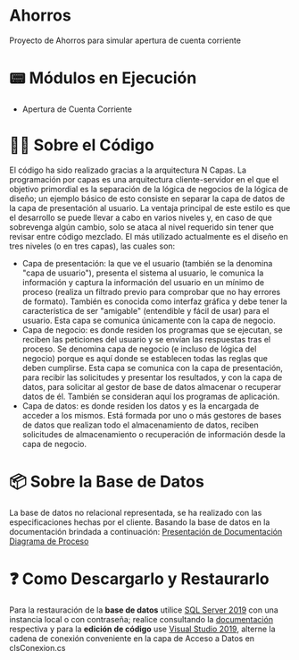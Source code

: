 # Ahorros
 Proyecto de Ahorros para simular apertura de cuenta corriente

# 📟 Módulos en Ejecución
+ Apertura de Cuenta Corriente

# 👨‍💻 Sobre el Código
El código ha sido realizado gracias a la arquitectura N Capas. La programación por capas es una arquitectura cliente-servidor en el que el objetivo primordial es la separación de la lógica de negocios de la lógica de diseño; un ejemplo básico de esto consiste en separar la capa de datos de la capa de presentación al usuario.
La ventaja principal de este estilo es que el desarrollo se puede llevar a cabo en varios niveles y, en caso de que sobrevenga algún cambio, solo se ataca al nivel requerido sin tener que revisar entre código mezclado.
El más utilizado actualmente es el diseño en tres niveles (o en tres capas), las cuales son:

+ Capa de presentación: la que ve el usuario (también se la denomina "capa de usuario"), presenta el sistema al usuario, le comunica la información y captura la información del usuario en un mínimo de proceso (realiza un filtrado previo para comprobar que no hay errores de formato). También es conocida como interfaz gráfica y debe tener la característica de ser "amigable" (entendible y fácil de usar) para el usuario. Esta capa se comunica únicamente con la capa de negocio.
+ Capa de negocio: es donde residen los programas que se ejecutan, se reciben las peticiones del usuario y se envían las respuestas tras el proceso. Se denomina capa de negocio (e incluso de lógica del negocio) porque es aquí donde se establecen todas las reglas que deben cumplirse. Esta capa se comunica con la capa de presentación, para recibir las solicitudes y presentar los resultados, y con la capa de datos, para solicitar al gestor de base de datos almacenar o recuperar datos de él. También se consideran aquí los programas de aplicación.
+ Capa de datos: es donde residen los datos y es la encargada de acceder a los mismos. Está formada por uno o más gestores de bases de datos que realizan todo el almacenamiento de datos, reciben solicitudes de almacenamiento o recuperación de información desde la capa de negocio.

# 📦 Sobre la Base de Datos
La base de datos no relacional representada, se ha realizado con las especificaciones hechas por el cliente. Basando la base de datos en la documentación brindada a continuación:
[Presentación de Documentación](https://docs.google.com/document/d/19RG5ffvn-2cmFvbtJA3KHfLeMbAIbSdRF2JjjVY1vV4/edit?usp=sharing) [Diagrama de Proceso](https://app.lucidchart.com/invitations/accept/4c508bc4-e8e6-4913-b77d-8c318403f692)

# ❓ Como Descargarlo y Restaurarlo
Para la restauración de la **base de datos** utilice [SQL Server 2019](https://www.microsoft.com/es-es/sql-server/sql-server-2019) con una instancia local o con contraseña; realice consultando la [documentación](https://docs.microsoft.com/es-es/sql/relational-databases/backup-restore/restore-a-database-backup-using-ssms?view=sql-server-ver15) respectiva y para la **edición de código** use [Visual Studio 2019](https://visualstudio.microsoft.com/es/vs/), alterne la cadena de conexión conveniente en la capa de Acceso a Datos en clsConexion.cs
